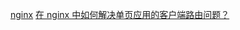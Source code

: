 [nginx](https://juejin.cn/post/6844904102447546382)
[在 nginx 中如何解决单页应用的客户端路由问题？](https://mp.weixin.qq.com/s?__biz=MzA3MzU0MjIzMA==&mid=2247489551&idx=1&sn=2a3affa9929fca2ba675cd084ac02dd5&chksm=9f0c2736a87bae20c9b91c37047e2d63c76760e518ba2f145bbfa24528b74b90b2dafddbaf63&mpshare=1&scene=1&srcid=0715aA83BVY6wjyljTVyvn9j&sharer_sharetime=1657852299562&sharer_shareid=602fec5d48833321e5dfca5b1589f8c2&version=4.0.0.90415&platform=mac#rd)
